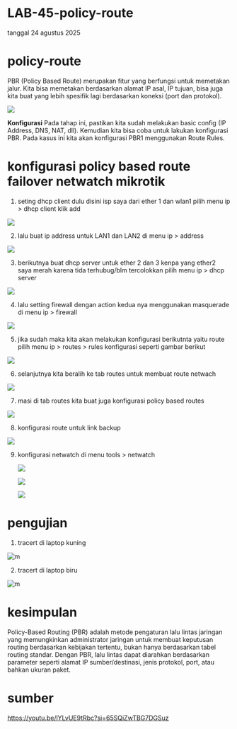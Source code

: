 # LAB-45-policy-route
tanggal 24 agustus 2025

# policy-route
PBR (Policy Based Route) merupakan fitur yang berfungsi untuk memetakan jalur. Kita bisa memetakan berdasarkan alamat IP asal, IP tujuan, bisa juga kita buat yang lebih spesifik lagi berdasarkan koneksi (port dan protokol).

![](r12.PNG)

**Konfigurasi**
Pada tahap ini, pastikan kita sudah melakukan basic config (IP Address, DNS, NAT, dll). Kemudian kita bisa coba untuk lakukan konfigurasi PBR. Pada kasus ini kita akan konfigurasi PBR1 menggunakan Route Rules.

# konfigurasi policy based route failover netwatch mikrotik
1. seting dhcp client dulu disini isp saya dari ether 1 dan wlan1
   pilih menu ip > dhcp client klik add 

![](r3.PNG)

2. lalu buat ip address untuk LAN1 dan LAN2
   di menu ip > address 

![](r5.PNG)

3. berikutnya buat dhcp server untuk ether 2 dan 3 kenpa yang ether2 saya merah karena tida terhubug/blm tercolokkan
   pilih menu ip > dhcp server

![](r4.PNG)

4.  lalu setting firewall dengan action kedua nya menggunakan masquerade
    di menu ip > firewall

![](r6.PNG)

5. jika sudah maka kita akan melakukan konfigurasi berikutnta yaitu route
   pilih menu ip > routes > rules konfigurasi seperti gambar berikut

![](r7.PNG)

6. selanjutnya kita beralih ke tab routes untuk membuat route netwach

![](r8.PNG)

7. masi di tab routes kita buat juga konfigurasi policy based routes

![](r9.PNG)

8. konfigurasi route untuk link backup

![](r10.PNG)

9. konfigurasi netwatch
   di menu tools > netwatch

   ![](r11.PNG)

   ![](r11.1.PNG)

   ![](r11.2.PNG)

# pengujian 
1. tracert di laptop kuning

![m](r1.PNG)

2. tracert di laptop biru

![m](r2.PNG)

# kesimpulan
Policy-Based Routing (PBR) adalah metode pengaturan lalu lintas jaringan yang memungkinkan administrator jaringan untuk membuat keputusan routing berdasarkan kebijakan tertentu, bukan hanya berdasarkan tabel routing standar. Dengan PBR, lalu lintas dapat diarahkan berdasarkan parameter seperti alamat IP sumber/destinasi, jenis protokol, port, atau bahkan ukuran paket.
# sumber 
https://youtu.be/lYLvUE9tRbc?si=65SQiZwTBG7DGSuz
